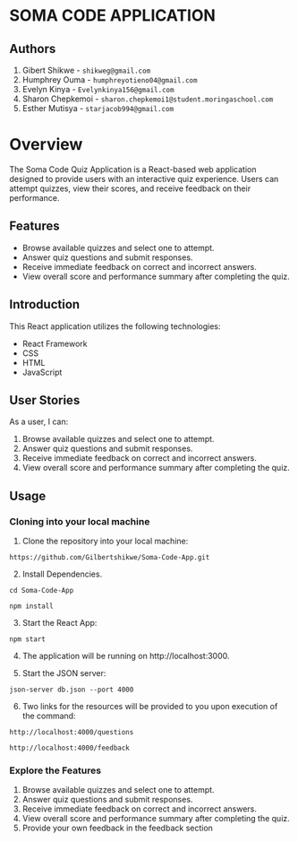 # SOMA CODE APPLICATION
## Authors
1. Gibert Shikwe - `shikweg@gmail.com`
2. Humphrey Ouma - `humphreyotieno04@gmail.com`
3. Evelyn Kinya - `Evelynkinya156@gmail.com`
4. Sharon Chepkemoi - `sharon.chepkemoi1@student.moringaschool.com`
5. Esther Mutisya - `starjacob994@gmail.com`

# Overview
The Soma Code Quiz Application is a React-based web application designed to provide users with an interactive quiz experience. Users can attempt quizzes, view their scores, and receive feedback on their performance.

## Features
- Browse available quizzes and select one to attempt.
- Answer quiz questions and submit responses.
- Receive immediate feedback on correct and incorrect answers.
- View overall score and performance summary after completing the quiz.

## Introduction
This React application utilizes the following technologies:

- React Framework
- CSS
- HTML
- JavaScript

## User Stories
As a user, I can:

1. Browse available quizzes and select one to attempt.
2. Answer quiz questions and submit responses.
3. Receive immediate feedback on correct and incorrect answers.
4. View overall score and performance summary after completing the quiz.

## Usage
### Cloning into your local machine
1. Clone the repository into your local machine:

`https://github.com/Gilbertshikwe/Soma-Code-App.git`

2. Install Dependencies.

`cd Soma-Code-App`

`npm install`

3. Start the React App:

`npm start`

4. The application will be running on http://localhost:3000.

5. Start the JSON server:

`json-server db.json --port 4000`

6. Two links for the resources will be provided to you upon execution of the command:

`http://localhost:4000/questions`

`http://localhost:4000/feedback`

### Explore the Features
1. Browse available quizzes and select one to attempt.
2. Answer quiz questions and submit responses.
3. Receive immediate feedback on correct and incorrect answers.
4. View overall score and performance summary after completing the quiz.
5. Provide your own feedback in the feedback section
